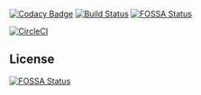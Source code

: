 [![Codacy Badge](https://api.codacy.com/project/badge/Grade/896944059f0f46fdbdfef363d9d06b09)](https://app.codacy.com/manual/fgsoftware1/fgmod?utm_source=github.com&utm_medium=referral&utm_content=fgsoftware1/fgmod&utm_campaign=Badge_Grade_Dashboard)
[![Build Status](https://travis-ci.com/fgsoftware1/fgmod.svg?branch=master)](https://travis-ci.com/fgsoftware1/fgmod)
[![FOSSA Status](https://app.fossa.com/api/projects/git%2Bgithub.com%2Ffgsoftware1%2Ffgmod.svg?type=shield)](https://app.fossa.com/projects/git%2Bgithub.com%2Ffgsoftware1%2Ffgmod?ref=badge_shield)

[![CircleCI](https://circleci.com/gh/fgsoftware1/fgmod.svg?style=svg)](https://circleci.com/gh/fgsoftware1/fgmod)


## License
[![FOSSA Status](https://app.fossa.com/api/projects/git%2Bgithub.com%2Ffgsoftware1%2Ffgmod.svg?type=large)](https://app.fossa.com/projects/git%2Bgithub.com%2Ffgsoftware1%2Ffgmod?ref=badge_large)